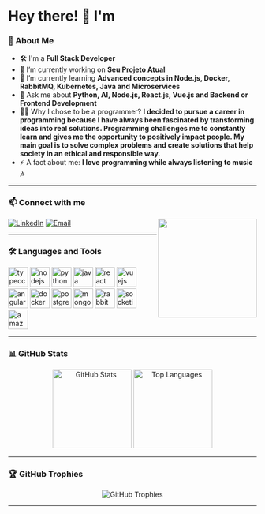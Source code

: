 # Hey there! 👋 I'm

### 🚀 About Me


- 🛠️ I'm a **Full Stack Developer**
- 🔭 I’m currently working on **[Seu Projeto Atual](https://github.com/seu-usuario/seu-projeto)**
- 🌱 I’m currently learning **Advanced concepts in Node.js, Docker, RabbitMQ, Kubernetes, Java and Microservices**
- 💬 Ask me about **Python, AI, Node.js, React.js, Vue.js and Backend or Frontend Development**
- 🧑‍💻 Why I chose to be a programmer? **I decided to pursue a career in programming because I have always been fascinated by transforming ideas into real solutions. Programming challenges me to constantly learn and gives me the opportunity to positively impact people. My main goal is to solve complex problems and create solutions that help society in an ethical and responsible way.**
- ⚡ A fact about me: **I love programming while always listening to music 🎶**

---

### 📫 Connect with me
<img align="right" height="200" src="https://octodex.github.com/images/spidertocat.png"  />

[![LinkedIn](https://img.shields.io/static/v1?message=LinkedIn&logo=linkedin&label=&color=0077B5&logoColor=white&labelColor=&style=for-the-badge)](https://www.linkedin.com/in/lucas-b-camargo/)
[![Email](https://img.shields.io/static/v1?message=Gmail&logo=gmail&label=&color=D14836&logoColor=white&labelColor=&style=for-the-badge)](mailto:lb.camargo94@gmail.com)

---

### 🛠️ Languages and Tools

<p align="left">
  <img src="https://cdn.jsdelivr.net/gh/devicons/devicon/icons/typescript/typescript-original.svg" height="40" alt="typeccript" />
  <img src="https://cdn.jsdelivr.net/gh/devicons/devicon@latest/icons/nodejs/nodejs-original-wordmark.svg" height="40" alt="nodejs" />
  <img src="https://cdn.jsdelivr.net/gh/devicons/devicon@latest/icons/python/python-original-wordmark.svg" height="40" alt="python"/>
  <img src="https://cdn.jsdelivr.net/gh/devicons/devicon@latest/icons/java/java-original.svg" height="40" alt="java"/>
  <img src="https://cdn.jsdelivr.net/gh/devicons/devicon@latest/icons/react/react-original-wordmark.svg" height="40" alt="react" />
  <img src="https://cdn.jsdelivr.net/gh/devicons/devicon@latest/icons/vuejs/vuejs-original-wordmark.svg" height="40" alt="vuejs" />
  <img src="https://cdn.jsdelivr.net/gh/devicons/devicon@latest/icons/angular/angular-original.svg" height="40" alt="angular" />
  <img src="https://cdn.jsdelivr.net/gh/devicons/devicon@latest/icons/docker/docker-original-wordmark.svg" height="40" alt="docker" />
  <img src="https://cdn.jsdelivr.net/gh/devicons/devicon@latest/icons/postgresql/postgresql-original-wordmark.svg" height="40" alt="postgresql" />
  <img src="https://cdn.jsdelivr.net/gh/devicons/devicon@latest/icons/mongodb/mongodb-original-wordmark.svg" height="40" alt="mongodb" />
  <img src="https://cdn.jsdelivr.net/gh/devicons/devicon@latest/icons/rabbitmq/rabbitmq-original.svg" height="40" alt="rabbitmq" />
  <img src="https://cdn.jsdelivr.net/gh/devicons/devicon@latest/icons/socketio/socketio-original.svg" height="40" alt="socketio" />
  <img src="https://cdn.jsdelivr.net/gh/devicons/devicon@latest/icons/amazonwebservices/amazonwebservices-original-wordmark.svg" height="40" alt="amazonwebservices" />
</p>

---

### 📊 GitHub Stats

<p align="center">
  <img src="https://github-readme-stats.vercel.app/api?username=lbcamargo94&show_icons=true&theme=tokyonight" height="160" alt="GitHub Stats" />
  <img src="https://github-readme-stats.vercel.app/api/top-langs/?username=lbcamargo94&layout=compact&theme=tokyonight" height="160" alt="Top Languages" />
</p>

---

### 🏆 GitHub Trophies

<p align="center">
  <img src="https://github-profile-trophy.vercel.app/?username=lbcamargo94&theme=dracula&margin-w=15" alt="GitHub Trophies" />
</p>

---

